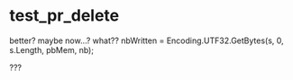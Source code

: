 # test_pr_delete
better?
maybe now...?
what??
                 nbWritten = Encoding.UTF32.GetBytes(s, 0, s.Length, pbMem, nb);
                 
???
